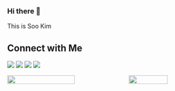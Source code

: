 ### Hi there 👋

This is Soo Kim

<h2>Connect with Me</h2>

<a href="mailto:sxxkxm@gmail.com"><img src="https://img.shields.io/badge/sxxkxm@gmail.com-2b2b2b?style=for-the-badge&logo=gmail&logoColor=fff"></a>
<a href="https://sxxkxm.github.io"><img src="https://img.shields.io/badge/blog-c63939?style=for-the-badge&logo=jekyll&logoColor=fff"></a>
<a href="https://linkedin.com/in/sxxkxm"><img src="https://img.shields.io/badge/linkedin-4080bf?style=for-the-badge&logo=linkedin&logoColor=fff"></a>
<a href="https://sookim.site"><img src="https://img.shields.io/badge/portfolio-78a659?style=for-the-badge&logo=springboot&logoColor=fff"></a>

<div style="display:flex; width:100%; ">
  <img width="55.7%" align="center" src="https://github-readme-stats.vercel.app/api?username=sxxkxm&show_icons=true&theme=github_dark_dimmed" />
  <img width="42.3%" align="center" src="https://github-readme-stats.vercel.app/api/top-langs/?username=sxxkxm&layout=compact&theme=github_dark_dimmed&hide=scss&langs_count=6"/>  
</div>


<!--
**sxxkxm/sxxkxm** is a ✨ _special_ ✨ repository because its `README.md` (this file) appears on your GitHub profile.
![Anurag's GitHub stats](https://github-readme-stats.vercel.app/api?username=sxxkxm&show_icons=true&theme=github_dark_dimmed)
![Top Langs](https://github-readme-stats.vercel.app/api/top-langs/?username=sxxkxm&layout=compact&theme=github_dark_dimmed)

Here are some ideas to get you started:

- 🔭 I’m currently working on ...
- 🌱 I’m currently learning ...
- 👯 I’m looking to collaborate on ...
- 🤔 I’m looking for help with ...
- 💬 Ask me about ...
- 📫 How to reach me: ...
- 😄 Pronouns: ...
- ⚡ Fun fact: ...
-->

